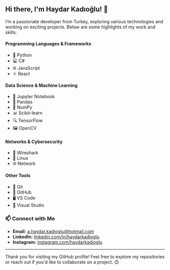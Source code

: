 ## Hi there, I'm Haydar Kadıoğlu! 👋

I’m a passionate developer from Turkey, exploring various technologies and working on exciting projects. Below are some highlights of my work and skills.

#### Programming Languages & Frameworks
- 🐍 Python  
- 💻 C#  
- 🌐 JavaScript  
- ⚛️ React  

#### Data Science & Machine Learning
- 📓 Jupyter Notebook  
- 🐼 Pandas  
- 🔢 NumPy  
- 📊 Scikit-learn  
- 🔍 TensorFlow  
- 🖼️ OpenCV  

#### Networks & Cybersecurity
- 🦈 Wireshark  
- 🐧 Linux  
- 🌐 Network  

#### Other Tools
- 🧰 Git  
- 🐙 GitHub  
- 🖥️ VS Code  
- 🔮 Visual Studio  

### 📫 Connect with Me

- **Email:** [a.haydar.kadioglu@hotmail.com](mailto:a.haydar.kadioglu@hotmail.com)  
- **LinkedIn:** [linkedin.com/in/haydarkadioglu](https://www.linkedin.com/in/haydarkadioglu/)  
- **Instagram:** [instagram.com/haydarkadioglu](https://www.instagram.com/haydarkadioglu_/)  

---

Thank you for visiting my GitHub profile! Feel free to explore my repositories or reach out if you'd like to collaborate on a project. 😊
